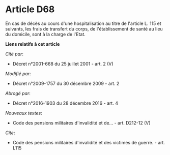 # Article D68

En cas de décès au cours d'une hospitalisation au titre de l'article L. 115 et suivants, les frais de transfert du corps, de
l'établissement de santé au lieu du domicile, sont à la charge de l'Etat.

**Liens relatifs à cet article**

_Cité par_:

  - Décret n°2001-668 du 25 juillet 2001 - art. 2 (V)

_Modifié par_:

  - Décret n°2009-1757 du 30 décembre 2009 - art. 2

_Abrogé par_:

  - Décret n°2016-1903 du 28 décembre 2016 - art. 4

_Nouveaux textes_:

  - Code des pensions militaires d'invalidité et de... - art. D212-12 (V)

_Cite_:

  - Code des pensions militaires d'invalidité et des victimes de guerre. - art. L115
